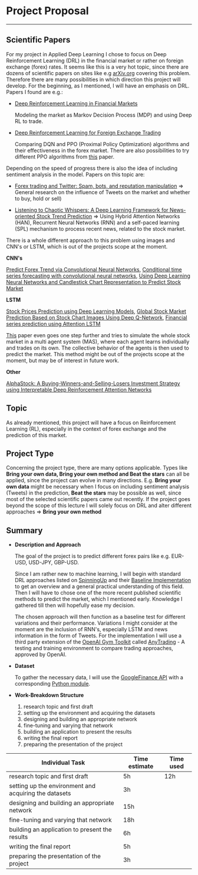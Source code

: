 # Project Proposal
---
## Scientific Papers
For my project in Applied Deep Learning I chose to focus on Deep Reinforcement Learning (DRL) in the financial market or rather on foreign exchange (forex) rates. It seems like this is a very hot topic, since there are dozens of scientific papers on sites like e.g [arXiv.org](https://arxiv.org/) covering this problem. Therefore there are many possibilities in which direction this project will develop. For the beginning, as I mentioned, I will have an emphasis on DRL. Papers I found are e.g.:

* [Deep Reinforcement Learning in Financial Markets](https://arxiv.org/abs/1907.04373)

    Modeling the market as Markov Decision Process (MDP) and using Deep RL to trade.

* [Deep Reinforcement Learning for Foreign Exchange Trading](https://arxiv.org/abs/1908.08036)

    Comparing DQN and PPO (Proximal Policy Optimization) algorithms and their effectiveness in the forex market. There are also possibilities to try different PPO algorithms from [this](https://arxiv.org/abs/1707.06347) paper.

Depending on the speed of progress there is also the idea of including sentiment analysis in the model. Papers on this topic are: 

* [Forex trading and Twitter: Spam, bots, and reputation manipulation](https://arxiv.org/abs/1804.02233) => General research on the influence of Tweets on the market and whether to buy, hold or sell)

* [Listening to Chaotic Whispers: A Deep Learning Framework for News-oriented Stock Trend Prediction](https://arxiv.org/pdf/1712.02136) => Using Hybrid Attention Networks (HAN), Recurrent Neural Networks (RNN) and a self-paced learning (SPL) mechanism to process recent news, related to the stock market.

There is a whole different approach to this problem using images and CNN's or LSTM, which is out of the projects scope at the moment.

**CNN's**

[Predict Forex Trend via Convolutional Neural Networks](https://arxiv.org/abs/1801.03018), [Conditional time series forecasting with convolutional neural networks](https://arxiv.org/abs/1703.04691), [Using Deep Learning Neural Networks and Candlestick Chart Representation to Predict Stock Market](https://arxiv.org/abs/1903.12258)

**LSTM**

[Stock Prices Prediction using Deep Learning Models](https://arxiv.org/abs/1909.12227), [Global Stock Market Prediction Based on Stock Chart Images Using Deep Q-Network](https://arxiv.org/abs/1902.10948), [Financial series prediction using Attention LSTM](https://arxiv.org/abs/1902.10877)

[This](https://arxiv.org/abs/1910.05137) paper even goes one step further and tries to simulate the whole stock market in a multi agent system (MAS), where each agent learns individually and trades on its own. The collective behavior of the agents is then used to predict the market. This method might be out of the projects scope at the moment, but may be of interest in future work.

__Other__

[AlphaStock: A Buying-Winners-and-Selling-Losers Investment Strategy using Interpretable Deep Reinforcement Attention Networks](https://arxiv.org/abs/1908.02646)

## Topic
As already mentioned, this project will have a focus on Reinforcement Learning (RL), especially in the context of forex exchange and the prediction of this market.
## Project Type
Concerning the project type, there are many options applicable. Types like **Bring your own data, Bring your own method and Beat the stars** can all be applied, since the project can evolve in many directions. E.g. **Bring your own data** might be necessary when I focus on including sentiment analysis (Tweets) in the prediction, **Beat the stars** may be possible as well, since most of the selected scientific papers came out recently. 
If the project goes beyond the scope of this lecture I will solely focus on DRL and alter different approaches => **Bring your own method**
## Summary
* __Description and Approach__

    The goal of the project is to predict different forex pairs like e.g. EUR-USD, USD-JPY, GBP-USD.

    Since I am rather new to machine learning, I will begin with standard DRL approaches listed on [SpinningUp](https://spinningup.openai.com/en/latest/user/algorithms.html) and their [Baseline Implementation](https://github.com/openai/baselines) to get an overview and a general practical understanding of this field. Then I will have to chose one of the more recent published scientific methods to predict the market, which I mentioned early. Knowledge I gathered till then will hopefully ease my decision.

    The chosen approach will then function as a baseline test for different variations and their performance. Variations I might consider at the moment are the inclusion of RNN's, especially LSTM and news information in the form of Tweets. For the implementation I will use a third party extension of the [OpenAI Gym Toolkit](https://github.com/openai/gym) called [AnyTrading](https://github.com/AminHP/gym-anytrading) - A testing and training environment to compare trading approaches, approved by OpenAI.

* __Dataset__

    To gather the necessary data, I will use the [GoogleFinance API](https://support.google.com/docs/answer/3093281) with a corresponding [Python module](https://pypi.org/project/googlefinance.get/).

* __Work-Breakdown Structure__
     1. research topic and first draft
     2. setting up the environment and acquiring the datasets
     3. designing and building an appropriate network     
     4. fine-tuning and varying that network                    
     5. building an application to present the results 
     6. writing the final report                             
     7. preparing the presentation of the project 
     
     
| Individual Task                                            | Time estimate        | Time used |
|------------------------------------------------------------|----------------------|-----------|
| research topic and first draft                             | 5h                   | 12h       |
| setting up the environment and acquiring the datasets      | 3h                   |           |
| designing and building an appropriate network              | 15h                  |           |
| fine-tuning and varying that network                       | 18h                  |           |
| building an application to present the results             | 6h                   |           |
| writing the final report                                   | 5h                   |           |
| preparing the presentation of the project                  | 3h                   |           |

